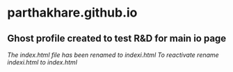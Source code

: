 # parthakhare.github.io

## Ghost profile created to test R&D for main io page ##

*The index.html file has been renamed to indexi.html*
*To reactivate rename indexi.html to index.html* 
